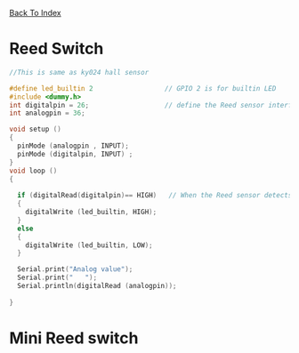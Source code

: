 [Back To Index](https://github.com/Sanjay0302/Sensor-Workshop-#readme)

# Reed Switch
```c
//This is same as ky024 hall sensor

#define led_builtin 2                  // GPIO 2 is for builtin LED
#include <dummy.h>
int digitalpin = 26;                   // define the Reed sensor interfaces
int analogpin = 36;

void setup ()
{
  pinMode (analogpin , INPUT);
  pinMode (digitalpin, INPUT) ; 
}
void loop ()
{ 
  
  if (digitalRead(digitalpin)== HIGH)   // When the Reed sensor detects a signal, LED flashes
  {
    digitalWrite (led_builtin, HIGH);
  }
  else
  {
    digitalWrite (led_builtin, LOW);
  }

  Serial.print("Analog value");
  Serial.print("   ");
  Serial.println(digitalRead (analogpin));
  
}

```

# Mini Reed switch
```c


```
